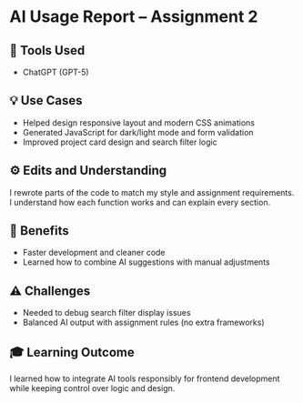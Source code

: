 # AI Usage Report – Assignment 2

## 🧠 Tools Used
- ChatGPT (GPT-5)

## 💡 Use Cases
- Helped design responsive layout and modern CSS animations  
- Generated JavaScript for dark/light mode and form validation  
- Improved project card design and search filter logic  

## ⚙️ Edits and Understanding
I rewrote parts of the code to match my style and assignment requirements.  
I understand how each function works and can explain every section.

## 🌟 Benefits
- Faster development and cleaner code  
- Learned how to combine AI suggestions with manual adjustments  

## ⚠️ Challenges
- Needed to debug search filter display issues  
- Balanced AI output with assignment rules (no extra frameworks)

## 🎓 Learning Outcome
I learned how to integrate AI tools responsibly for frontend development while keeping control over logic and design.
